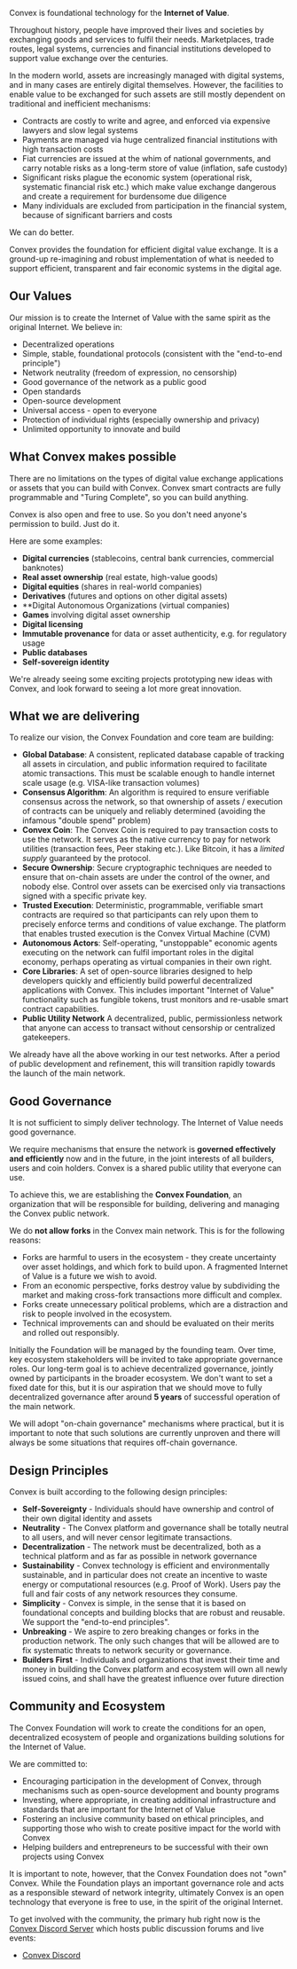 Convex is foundational technology for the **Internet of Value**.

Throughout history, people have improved their lives and societies by exchanging goods and services to fulfil their needs. Marketplaces, trade routes, legal systems, currencies and financial institutions developed to support value exchange over the centuries.

In the modern world, assets are increasingly managed with digital systems, and in many cases are entirely digital themselves. However, the facilities to enable value to be exchanged for such assets are still mostly dependent on traditional and inefficient mechanisms:

- Contracts are costly to write and agree, and enforced via expensive lawyers and slow legal systems
- Payments are managed via huge centralized financial institutions with high transaction costs
- Fiat currencies are issued at the whim of national governments, and carry notable risks as a long-term store of value (inflation, safe custody)
- Significant risks plague the economic system (operational risk, systematic financial risk etc.) which make value exchange dangerous and create a requirement for burdensome due diligence
- Many individuals are excluded from participation in the financial system, because of significant barriers and costs

We can do better.

Convex provides the foundation for efficient digital value exchange. It is a ground-up re-imagining and robust implementation of what is needed to support efficient, transparent and fair economic systems in the digital age.

## Our Values

Our mission is to create the Internet of Value with the same spirit as the original Internet. We believe in:

- Decentralized operations
- Simple, stable, foundational protocols (consistent with the "end-to-end principle")
- Network neutrality (freedom of expression, no censorship)
- Good governance of the network as a public good
- Open standards
- Open-source development
- Universal access - open to everyone
- Protection of individual rights (especially ownership and privacy)
- Unlimited opportunity to innovate and build

## What Convex makes possible

There are no limitations on the types of digital value exchange applications or assets that you can build with Convex. Convex smart contracts are fully programmable and "Turing Complete", so you can build anything.

Convex is also open and free to use. So you don't need anyone's permission to build. Just do it.

Here are some examples:

- **Digital currencies** (stablecoins, central bank currencies, commercial banknotes)
- **Real asset ownership** (real estate, high-value goods)
- **Digital equities** (shares in real-world companies)
- **Derivatives** (futures and options on other digital assets)
- **Digital Autonomous Organizations (virtual companies)
- **Games** involving digital asset ownership
- **Digital licensing**
- **Immutable provenance** for data or asset authenticity, e.g. for regulatory usage
- **Public databases**
- **Self-sovereign identity**

We're already seeing some exciting projects prototyping new ideas with Convex, and look forward to seeing a lot more great innovation.

## What we are delivering

To realize our vision, the Convex Foundation and core team are building:

* **Global Database**: A consistent, replicated database capable of tracking all assets in circulation, and public information required to facilitate atomic transactions. This must be scalable enough to handle internet scale usage (e.g. VISA-like transaction volumes)
* **Consensus Algorithm**: An algorithm is required to ensure verifiable consensus across the network, so that ownership of assets / execution of contracts can be uniquely and reliably determined (avoiding the infamous "double spend" problem)
* **Convex Coin**: The Convex Coin is required to pay transaction costs to use the network. It serves as the native currency to pay for network utilities (transaction fees, Peer staking etc.). Like Bitcoin, it has a *limited supply* guaranteed by the protocol.
* **Secure Ownership**: Secure cryptographic techniques are needed to ensure that on-chain assets are under the control of the owner, and nobody else. Control over assets can be exercised only via transactions signed with a specific private key.
* **Trusted Execution**: Deterministic, programmable, verifiable smart contracts are required so that participants can rely upon them to precisely enforce terms and conditions of value exchange. The platform that enables trusted execution is the Convex Virtual Machine (CVM)
* **Autonomous Actors**: Self-operating, "unstoppable" economic agents executing on the network can fulfil important roles in the digital economy, perhaps operating as virtual companies in their own right.
* **Core Libraries**: A set of open-source libraries designed to help developers quickly and efficiently build powerful decentralized applications with Convex. This includes important "Internet of Value" functionality such as fungible tokens, trust monitors and re-usable smart contract capabilities.
* **Public Utility Network** A decentralized, public, permissionless network that anyone can access to transact without censorship or centralized gatekeepers.

We already have all the above working in our test networks. After a period of public development and refinement, this will transition rapidly towards the launch of the main network.

## Good Governance

It is not sufficient to simply deliver technology. The Internet of Value needs good governance.

We require mechanisms that ensure the network is **governed effectively and efficiently** now and in the future, in the joint interests of all builders, users and coin holders. Convex is a shared public utility that everyone can use.

To achieve this, we are establishing the **Convex Foundation**, an organization that will be responsible for building, delivering and managing the Convex public network.

We do **not allow forks** in the Convex main network. This is for the following reasons:

- Forks are harmful to users in the ecosystem - they create uncertainty over asset holdings, and which fork to build upon. A fragmented Internet of Value is a future we wish to avoid.
- From an economic perspective, forks destroy value by subdividing the market and making cross-fork transactions more difficult and complex.
- Forks create unnecessary political problems, which are a distraction and risk to people involved in the ecosystem.
- Technical improvements can and should be evaluated on their merits and rolled out responsibly.

Initially the Foundation will be managed by the founding team. Over time, key ecosystem stakeholders will be invited to take appropriate governance roles. Our long-term goal is to achieve decentralized governance, jointly owned by participants in the broader ecosystem. We don't want to set a fixed date for this, but it is our aspiration that we should move to fully decentralized governance after around **5 years** of successful operation of the main network.

We will adopt "on-chain governance" mechanisms where practical, but it is important to note that such solutions are currently unproven and there will always be some situations that requires off-chain governance.

## Design Principles

Convex is built according to the following design principles:

* **Self-Sovereignty** - Individuals should have ownership and control of their own digital identity and assets
* **Neutrality** - The Convex platform and governance shall be totally neutral to all users, and will never censor legitimate transactions.
* **Decentralization** - The network must be decentralized, both as a technical platform and as far as possible in network governance
* **Sustainability** - Convex technology is efficient and environmentally sustainable, and in particular does not create an incentive to waste energy or computational resources (e.g. Proof of Work). Users pay the full and fair costs of any network resources they consume.
* **Simplicity** - Convex is simple, in the sense that it is based on foundational concepts and building blocks that are robust and reusable. We support the "end-to-end principles".
* **Unbreaking** - We aspire to zero breaking changes or forks in the production network. The only such changes that will be allowed are to fix systematic threats to network security or governance.
* **Builders First** - Individuals and organizations that invest their time and money in building the Convex platform and ecosystem will own all newly issued coins, and shall have the greatest influence over future direction

## Community and Ecosystem

The Convex Foundation will work to create the conditions for an open, decentralized ecosystem of people and organizations building solutions for the Internet of Value.

We are committed to:

- Encouraging participation in the development of Convex, through mechanisms such as open-source development and bounty programs
- Investing, where appropriate, in creating additional infrastructure and standards that are important for the Internet of Value
- Fostering an inclusive community based on ethical principles, and supporting those who wish to create positive impact for the world with Convex
- Helping builders and entrepreneurs to be successful with their own projects using Convex

It is important to note, however, that the Convex Foundation does not "own" Convex. While the Foundation plays an important governance role and acts as a responsible steward of network integrity, ultimately Convex is an open technology that everyone is free to use, in the spirit of the original Internet.

To get involved with the community, the primary hub right now is the [Convex Discord Server](https://discord.gg/fsnCxEM) which hosts public discussion forums and live events:

- [Convex Discord](https://discord.gg/fsnCxEM) 